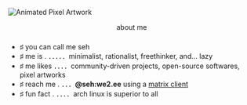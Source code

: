 ![Animated Pixel Artwork](https://i.imgur.com/kiLrq4E.gif)

<div align="center">
  about me
</div>

###

- ♯ you can call me seh
- ♯ me is . ．．．．．minimalist, rationalist, freethinker, and... lazy
- ♯ me likes ．．．．community-driven projects, open-source softwares, pixel artworks
- ♯ reach me . ．．．**@seh:we2.ee** using a [matrix client](https://matrix.org/clients/)
- ♯ fun fact . ．．．．arch linux is superior to all

<!---
sehairo/sehairo is a ✨ special ✨ repository because its `README.md` (this file) appears on your GitHub profile.
You can click the Preview link to take a look at your changes.
--->
